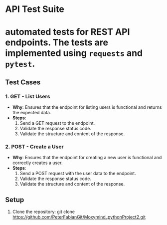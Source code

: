 # API Test Suite
# automated tests for REST API endpoints. The tests are implemented using `requests` and `pytest`.

## Test Cases

### 1. GET - List Users
- **Why**: Ensures that the endpoint for listing users is functional and returns the expected data.
- **Steps**:
  1. Send a GET request to the endpoint.
  2. Validate the response status code.
  3. Validate the structure and content of the response.

### 2. POST - Create a User
- **Why**: Ensures that the endpoint for creating a new user is functional and correctly creates a user.
- **Steps**:
  1. Send a POST request with the user data to the endpoint.
  2. Validate the response status code.
  3. Validate the structure and content of the response.

## Setup

1. Clone the repository:
 git clone https://github.com/PeterFabianGit/Moxymind_pythonProject2.git

